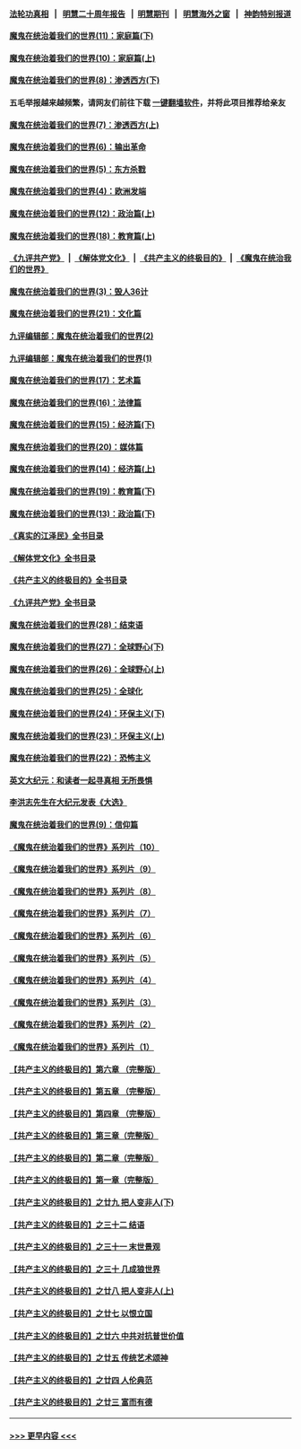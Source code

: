 #### [法轮功真相](https://github.com/gfw-breaker/truth/blob/master/README.md?t=0) &nbsp;&nbsp;|&nbsp;&nbsp; [明慧二十周年报告](https://github.com/gfw-breaker/mh-reports/blob/master/README.md?t=0) &nbsp;&nbsp;|&nbsp;&nbsp;[明慧期刊](https://github.com/gfw-breaker/mh-qikan) &nbsp;&nbsp;|&nbsp;&nbsp; [明慧海外之窗](https://github.com/gfw-breaker/mh-news/blob/master/README.md?t=0) &nbsp;&nbsp;|&nbsp;&nbsp; [神韵特别报道](https://github.com/gfw-breaker/mh-news/blob/master/shenyun.md?t=0)
#### [魔鬼在统治着我们的世界(11)：家庭篇(下)](../pages/nsc422/n10440961.md?t=12312143) 
#### [魔鬼在统治着我们的世界(10)：家庭篇(上)](../pages/nsc422/n10435448.md?t=12312143) 
#### [魔鬼在统治着我们的世界(8)：渗透西方(下)](../pages/nsc422/n10429603.md?t=12312143) 
#### 五毛举报越来越频繁，请网友们前往下载 [一键翻墙软件](https://github.com/gfw-breaker/ssr-accounts)，并将此项目推荐给亲友
#### [魔鬼在统治着我们的世界(7)：渗透西方(上)](../pages/nsc422/n10426013.md?t=12312143) 
#### [魔鬼在统治着我们的世界(6)：输出革命](../pages/nsc422/n10421536.md?t=12312143) 
#### [魔鬼在统治着我们的世界(5)：东方杀戮](../pages/nsc422/n10417707.md?t=12312143) 
#### [魔鬼在统治着我们的世界(4)：欧洲发端](../pages/nsc422/n10414890.md?t=12312143) 
#### [魔鬼在统治着我们的世界(12)：政治篇(上)](../pages/nsc422/n10444576.md?t=12312143) 
#### [魔鬼在统治着我们的世界(18)：教育篇(上)](../pages/nsc422/n10526970.md?t=12312143) 
#### [《九评共产党》](https://github.com/begood0513/9ping.md/blob/master/README.md) &nbsp;|&nbsp; [《解体党文化》](../../../../jtdwh.md/blob/master/README.md)  &nbsp;|&nbsp; [《共产主义的终极目的》](../../../../gczydzjmd.md/blob/master/README.md) &nbsp;|&nbsp; [《魔鬼在统治我们的世界》](../../../../mgztzwmdsj.md/blob/master/README.md) 
#### [魔鬼在统治着我们的世界(3)：毁人36计](../pages/nsc422/n10411583.md?t=12312143) 
#### [魔鬼在统治着我们的世界(21)：文化篇](../pages/nsc422/n10597706.md?t=12312143) 
#### [九评编辑部：魔鬼在统治着我们的世界(2)](../pages/nsc422/n10410036.md?t=12312143) 
#### [九评编辑部：魔鬼在统治着我们的世界(1)](../pages/nsc422/n10406825.md?t=12312143) 
#### [魔鬼在统治着我们的世界(17)：艺术篇](../pages/nsc422/n10499093.md?t=12312143) 
#### [魔鬼在统治着我们的世界(16)：法律篇](../pages/nsc422/n10485969.md?t=12312143) 
#### [魔鬼在统治着我们的世界(15)：经济篇(下)](../pages/nsc422/n10469975.md?t=12312143) 
#### [魔鬼在统治着我们的世界(20)：媒体篇](../pages/nsc422/n10586579.md?t=12312143) 
#### [魔鬼在统治着我们的世界(14)：经济篇(上)](../pages/nsc422/n10457370.md?t=12312143) 
#### [魔鬼在统治着我们的世界(19)：教育篇(下)](../pages/nsc422/n10564808.md?t=12312143) 
#### [魔鬼在统治着我们的世界(13)：政治篇(下)](../pages/nsc422/n10448270.md?t=12312143) 
#### [《真实的江泽民》全书目录](../pages/nsc422/n13721399.md?t=12312143) 
#### [《解体党文化》全书目录](../pages/nsc422/n13721157.md?t=12312143) 
#### [《共产主义的终极目的》全书目录](../pages/nsc422/n13721048.md?t=12312143) 
#### [《九评共产党》全书目录](../pages/nsc422/n13708085.md?t=12312143) 
#### [魔鬼在统治着我们的世界(28)：结束语](../pages/nsc422/n10936246.md?t=12312143) 
#### [魔鬼在统治着我们的世界(27)：全球野心(下)](../pages/nsc422/n10928319.md?t=12312143) 
#### [魔鬼在统治着我们的世界(26)：全球野心(上)](../pages/nsc422/n10900318.md?t=12312143) 
#### [魔鬼在统治着我们的世界(25)：全球化](../pages/nsc422/n10788205.md?t=12312143) 
#### [魔鬼在统治着我们的世界(24)：环保主义(下)](../pages/nsc422/n10695307.md?t=12312143) 
#### [魔鬼在统治着我们的世界(23)：环保主义(上)](../pages/nsc422/n10688613.md?t=12312143) 
#### [魔鬼在统治着我们的世界(22)：恐怖主义](../pages/nsc422/n10614727.md?t=12312143) 
#### [英文大纪元：和读者一起寻真相 无所畏惧](../pages/nsc422/n12542027.md?t=12312143) 
#### [李洪志先生在大纪元发表《大选》](../pages/nsc422/n12534746.md?t=12312143) 
#### [魔鬼在统治着我们的世界(9)：信仰篇](../pages/nsc422/n10432159.md?t=12312143) 
#### [《魔鬼在统治着我们的世界》系列片（10）](../pages/nsc422/n12292670.md?t=12312143) 
#### [《魔鬼在统治着我们的世界》系列片（9）](../pages/nsc422/n12290859.md?t=12312143) 
#### [《魔鬼在统治着我们的世界》系列片（8）](../pages/nsc422/n12287445.md?t=12312143) 
#### [《魔鬼在统治着我们的世界》系列片（7）](../pages/nsc422/n12283425.md?t=12312143) 
#### [《魔鬼在统治着我们的世界》系列片（6）](../pages/nsc422/n12282314.md?t=12312143) 
#### [《魔鬼在统治着我们的世界》系列片（5）](../pages/nsc422/n12281419.md?t=12312143) 
#### [《魔鬼在统治着我们的世界》系列片（4）](../pages/nsc422/n12274024.md?t=12312143) 
#### [《魔鬼在统治着我们的世界》系列片（3）](../pages/nsc422/n12271322.md?t=12312143) 
#### [《魔鬼在统治着我们的世界》系列片（2）](../pages/nsc422/n12269049.md?t=12312143) 
#### [《魔鬼在统治着我们的世界》系列片（1）](../pages/nsc422/n12267575.md?t=12312143) 
#### [【共产主义的终极目的】第六章 （完整版）](../pages/nsc422/n11428913.md?t=12312143) 
#### [【共产主义的终极目的】第五章 （完整版）](../pages/nsc422/n11428912.md?t=12312143) 
#### [【共产主义的终极目的】第四章 （完整版）](../pages/nsc422/n11428907.md?t=12312143) 
#### [【共产主义的终极目的】第三章（完整版）](../pages/nsc422/n11428848.md?t=12312143) 
#### [【共产主义的终极目的】第二章（完整版）](../pages/nsc422/n11428831.md?t=12312143) 
#### [【共产主义的终极目的】第一章（完整版）](../pages/nsc422/n11417651.md?t=12312143) 
#### [【共产主义的终极目的】之廿九 把人变非人(下)](../pages/nsc422/n11344140.md?t=12312143) 
#### [【共产主义的终极目的】之三十二 结语](../pages/nsc422/n11360535.md?t=12312143) 
#### [【共产主义的终极目的】之三十一 末世景观](../pages/nsc422/n11351129.md?t=12312143) 
#### [【共产主义的终极目的】之三十 几成狼世界](../pages/nsc422/n11348280.md?t=12312143) 
#### [【共产主义的终极目的】之廿八 把人变非人(上)](../pages/nsc422/n11340492.md?t=12312143) 
#### [【共产主义的终极目的】之廿七 以恨立国](../pages/nsc422/n11336944.md?t=12312143) 
#### [【共产主义的终极目的】之廿六 中共对抗普世价值](../pages/nsc422/n11324785.md?t=12312143) 
#### [【共产主义的终极目的】之廿五 传统艺术颂神](../pages/nsc422/n11296396.md?t=12312143) 
#### [【共产主义的终极目的】之廿四 人伦典范](../pages/nsc422/n11296397.md?t=12312143) 
#### [【共产主义的终极目的】之廿三 富而有德](../pages/nsc422/n11283598.md?t=12312143) 

----
#### [ >>> 更早内容 <<< ](../indexes/nsc422-earlier.md)
